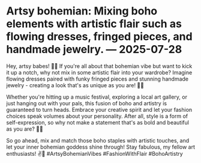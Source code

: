# Artsy bohemian: Mixing boho elements with artistic flair such as flowing dresses, fringed pieces, and handmade jewelry. — 2025-07-28

Hey, artsy babes! 🎨✨ If you're all about that bohemian vibe but want to kick it up a notch, why not mix in some artistic flair into your wardrobe? Imagine flowing dresses paired with funky fringed pieces and stunning handmade jewelry - creating a look that's as unique as you are! 🌿💫

Whether you're hitting up a music festival, exploring a local art gallery, or just hanging out with your pals, this fusion of boho and artistry is guaranteed to turn heads. Embrace your creative spirit and let your fashion choices speak volumes about your personality. After all, style is a form of self-expression, so why not make a statement that's as bold and beautiful as you are? 🌻💖

So go ahead, mix and match those boho staples with artistic touches, and let your inner bohemian goddess shine through! Stay fabulous, my fellow art enthusiasts! ✌️🌈 #ArtsyBohemianVibes #FashionWithFlair #BohoArtistry